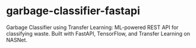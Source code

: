 # garbage-classifier-fastapi
Garbage Classifier using Transfer Learning: ML-powered REST API for classifying waste. Built with FastAPI, TensorFlow, and Transfer Learning on NASNet.
